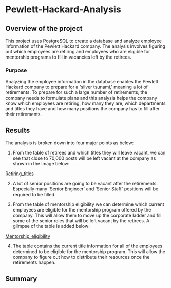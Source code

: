 # Pewlett-Hackard-Analysis

## Overview of the project

This project uses PostgreSQL to create a database and analyze employee information of the Pewlett Hackard company. The analysis involves figuring out which employees are retiring and employees who are eligible for mentorship programs to fill in vacancies left by the retirees.

### Purpose

Analyzing the employee information in the database enables the Pewlett Hackard company to prepare for a 'silver tsunami,' meaning a lot of retirements. To prepare for such a large number of retirements, the company needs to formulate plans and this analysis helps the company know which employees are retiring, how many they are, which departments and titles they have and how many positions the company has to fill after their retirements.

## Results

The analysis is broken down into four major points as below:

1. From the table of retirees and which titles they will leave vacant, we can see that close to 70,000 posts will be left vacant at the company as shown in the image below:

[Retiring_titles](https://github.com/Zarif601/Pewlett-Hackard-Analysis/blob/main/Retiring_titles.png)

2. A lot of senior positions are going to be vacant after the retirements. Especially many 'Senior Engineer' and 'Senior Staff' positions will be required to be filled. 

3. From the table of mentorship eligibility we can determine which current employees are eligible for the mentorship program offered by the company. This will allow them to move up the corporate ladder and fill some of the senior roles that will be left vacant by the retirees. A glimpse of the table is added below:

[Mentorship_eligibility](https://github.com/Zarif601/Pewlett-Hackard-Analysis/blob/main/Mentorship_eligibility.png)

4. The table contains the current title information for all of the employees determined to be eligible for the mentorship program. This will allow the company to figure out how to distribute their resources once the retirements happen.

## Summary
